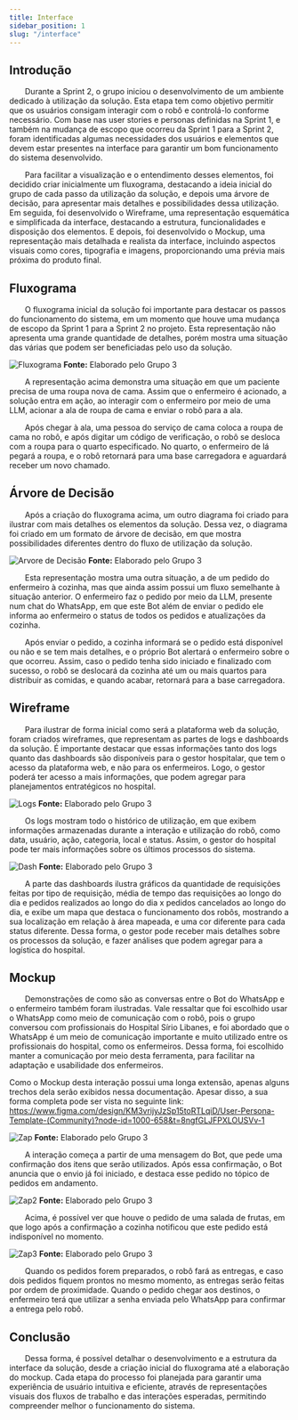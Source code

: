 ```yaml
---
title: Interface
sidebar_position: 1
slug: "/interface"
---
```


## Introdução

&emsp;&emsp;Durante a Sprint 2, o grupo iniciou o desenvolvimento de um ambiente dedicado à utilização da solução. Esta etapa tem como objetivo permitir que os usuários consigam interagir com o robô e controlá-lo conforme necessário. Com base nas user stories e personas definidas na Sprint 1, e também na mudança de escopo que ocorreu da Sprint 1 para a Sprint 2, foram identificadas algumas necessidades dos usuários e elementos que devem estar presentes na interface para garantir um bom funcionamento do sistema desenvolvido.

&emsp;&emsp;Para facilitar a visualização e o entendimento desses elementos, foi decidido criar inicialmente um fluxograma, destacando a ideia inicial do grupo de cada passo da utilização da solução, e depois uma árvore de decisão, para apresentar mais detalhes e possibilidades dessa utilização. Em seguida, foi desenvolvido o Wireframe, uma representação esquemática e simplificada da interface, destacando a estrutura, funcionalidades e disposição dos elementos. E depois, foi desenvolvido o Mockup, uma representação mais detalhada e realista da interface, incluindo aspectos visuais como cores, tipografia e imagens, proporcionando uma prévia mais próxima do produto final.

## Fluxograma

&emsp;&emsp;O fluxograma inicial da solução foi importante para destacar os passos do funcionamento do sistema, em um momento que houve uma mudança de escopo da Sprint 1 para a Sprint 2 no projeto. Esta representação não apresenta uma grande quantidade de detalhes, porém mostra uma situação das várias que podem ser beneficiadas pelo uso da solução.

![Fluxograma](../../../../static/img/sprint-2/fluxoMedTech.png)
<b>Fonte:</b> Elaborado pelo Grupo 3

&emsp;&emsp;A representação acima demonstra uma situação em que um paciente precisa de uma roupa nova de cama. Assim que o enfermeiro é acionado, a solução entra em ação, ao interagir com o enfermeiro por meio de uma LLM, acionar a ala de roupa de cama e enviar o robô para a ala.

&emsp;&emsp;Após chegar à ala, uma pessoa do serviço de cama coloca a roupa de cama no robô, e após digitar um código de verificação, o robô se desloca com a roupa para o quarto especificado. No quarto, o enfermeiro de lá pegará a roupa, e o robô retornará para uma base carregadora e aguardará receber um novo chamado.

## Árvore de Decisão

&emsp;&emsp;Após a criação do fluxograma acima, um outro diagrama foi criado para ilustrar com mais detalhes os elementos da solução. Dessa vez, o diagrama foi criado em um formato de árvore de decisão, em que mostra possibilidades diferentes dentro do fluxo de utilização da solução.

![Arvore de Decisão](../../../../static/img/sprint-2/arvoreMedTech.png)
<b>Fonte:</b> Elaborado pelo Grupo 3

&emsp;&emsp;Esta representação mostra uma outra situação, a de um pedido do enfermeiro à cozinha, mas que ainda assim possui um fluxo semelhante à situação anterior. O enfermeiro faz o pedido por meio da LLM, presente num chat do WhatsApp, em que este Bot além de enviar o pedido ele informa ao enfermeiro o status de todos os pedidos e atualizações da cozinha.

&emsp;&emsp;Após enviar o pedido, a cozinha informará se o pedido está disponível ou não e se tem mais detalhes, e o próprio Bot alertará o enfermeiro sobre o que ocorreu. Assim, caso o pedido tenha sido iniciado e finalizado com sucesso, o robô se deslocará da cozinha até um ou mais quartos para distribuir as comidas, e quando acabar, retornará para a base carregadora.

## Wireframe

&emsp;&emsp;Para ilustrar de forma inicial como será a plataforma web da solução, foram criados wireframes, que representam as partes de logs e dashboards da solução. É importante destacar que essas informações tanto dos logs quanto das dashboards são disponíveis para o gestor hospitalar, que tem o acesso da plataforma web, e não para os enfermeiros. Logo, o gestor poderá ter acesso a mais informações, que podem agregar para planejamentos entratégicos no hospital.

![Logs](../../../../static/img/sprint-2/logsMedTech.png)
<b>Fonte:</b> Elaborado pelo Grupo 3

&emsp;&emsp;Os logs mostram todo o histórico de utilização, em que exibem informações armazenadas durante a interação e utilização do robô, como data, usuário, ação, categoria, local e status. Assim, o gestor do hospital pode ter mais informações sobre os últimos processos do sistema.

![Dash](../../../../static/img/sprint-2/dashMedTech.png)
<b>Fonte:</b> Elaborado pelo Grupo 3

&emsp;&emsp;A parte das dashboards ilustra gráficos da quantidade de requisições feitas por tipo de requisição, média de tempo das requisições ao longo do dia e pedidos realizados ao longo do dia x pedidos cancelados ao longo do dia, e exibe um mapa que destaca o funcionamento dos robôs, mostrando a sua localização em relação à área mapeada, e uma cor diferente para cada status diferente. Dessa forma, o gestor pode receber mais detalhes sobre os processos da solução, e fazer análises que podem agregar para a logística do hospital.

## Mockup

&emsp;&emsp;Demonstrações de como são as conversas entre o Bot do WhatsApp e o enfermeiro também foram ilustradas. Vale ressaltar que foi escolhido usar o WhatsApp como meio de comunicação com o robô, pois o grupo conversou com profissionais do Hospital Sírio Libanes, e foi abordado que o WhatsApp é um meio de comunicação importante e muito utilizado entre os profissionais do hospital, como os enfermeiros. Dessa forma, foi escolhido manter a comunicação por meio desta ferramenta, para facilitar na adaptação e usabilidade dos enfermeiros.

Como o Mockup desta interação possui uma longa extensão, apenas alguns trechos dela serão exibidos nessa documentação. Apesar disso, a sua forma completa pode ser vista no seguinte link: https://www.figma.com/design/KM3vrijyJzSp15toRTLqiD/User-Persona-Template-(Community)?node-id=1000-658&t=8ngfGLJFPXLOUSVv-1

![Zap](../../../../static/img/sprint-2/zapMedTech.png)
<b>Fonte:</b> Elaborado pelo Grupo 3

&emsp;&emsp;A interação começa a partir de uma mensagem do Bot, que pede uma confirmação dos itens que serão utilizados. Após essa confirmação, o Bot anuncia que o envio já foi iniciado, e destaca esse pedido no tópico de pedidos em andamento.

![Zap2](../../../../static/img/sprint-2/zap2MedTech.png)
<b>Fonte:</b> Elaborado pelo Grupo 3

&emsp;&emsp;Acima, é possível ver que houve o pedido de uma salada de frutas, em que logo após a confirmação a cozinha notificou que este pedido está indisponível no momento.

![Zap3](../../../../static/img/sprint-2/zap3MedTech.png)
<b>Fonte:</b> Elaborado pelo Grupo 3

&emsp;&emsp;Quando os pedidos forem preparados, o robô fará as entregas, e caso dois pedidos fiquem prontos no mesmo momento, as entregas serão feitas por ordem de proximidade. Quando o pedido chegar aos destinos, o enfermeiro terá que utilizar a senha enviada pelo WhatsApp para confirmar a entrega pelo robô.

## Conclusão

&emsp;&emsp;Dessa forma, é possível detalhar o desenvolvimento e a estrutura da interface da solução, desde a criação inicial do fluxograma até a elaboração do mockup. Cada etapa do processo foi planejada para garantir uma experiência de usuário intuitiva e eficiente, através de representações visuais dos fluxos de trabalho e das interações esperadas, permitindo compreender melhor o funcionamento do sistema.